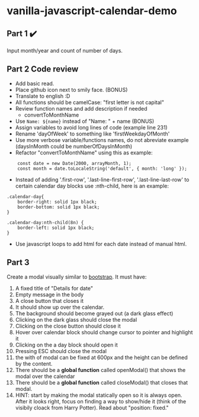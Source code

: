 # vanilla-javascript-calendar-demo


## Part 1 ✔️
Input month/year and count of number of days.

## Part 2 Code review
* Add basic read.
* Place github icon next to smily face. (BONUS)
* Translate to english :D
* All functions should be camelCase: "first letter is not capital"
* Review function names and add description if needed
    * convertToMonthName
* Use `Name: ${name}` instead of "Name: " + name (BONUS)
* Assign variables to avoid long lines of code (example line 231)
* Rename 'dayOfWeek' to something like 'firstWeekdayOfMonth'
* Use more verbose variable/functions names, do not abreviate example (daysInMonth could be numberOfDaysInMonth)
* Refactor "convertToMonthName" using this as example:
```
    const date = new Date(2000, arrayMonth, 1);
    const month = date.toLocaleString('default', { month: 'long' });
```

* Instead of adding '.first-row', '.last-line-first-row', '.last-line-last-row' to certain calendar day blocks use :nth-child, here is an example:
```
.calendar-day{
    border-right: solid 1px black;
    border-bottom: solid 1px black;
}

.calendar-day:nth-child(8n) {
    border-left: solid 1px black;
}

```

* Use javascript loops to add html for each date instead of manual html.

## Part 3

Create a modal visually similar to [bootstrap](https://getbootstrap.com/docs/4.0/components/modal/). It must have:

1. A fixed title of "Details for date"
1. Empty message in the body
1. A close button that closes it
1. It should show up over the calendar.
1. The background should become grayed out (a dark glass effect)
1. Clicking on the dark glass should close the modal
1. Clicking on the close button should close it
1. Hover over calendar block should change cursor to pointer and highlight it
1. Clicking on the a day block should open it
1. Pressing ESC should close the modal
1. the with of modal can be fixed at 600px and the height can be defined by the content.
1. There should be a **global function** called openModal() that shows the modal over the calendar
1. There should be a **global function** called closeModal() that closes that modal.
1. HINT: start by making the modal statically open so it is always open. After it looks right, focus on finding a way to show/hide it (think of the visibily cloack from Harry Potter). Read about "position: fixed."

